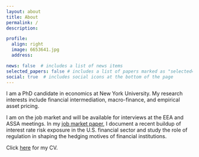 ```yaml
---
layout: about
title: About
permalink: /
description: 

profile:
  align: right
  image: 6653641.jpg
  address: 

news: false  # includes a list of news items
selected_papers: false # includes a list of papers marked as "selected={true}"
social: true  # includes social icons at the bottom of the page
---
```


I am a PhD candidate in economics at New York University. My research interests include financial intermediation, macro-finance, and empirical asset pricing. 

I am on the job market and will be available for interviews at the EEA and ASSA meetings. In my [job market paper](/assets/pdf/JMP.pdf), I document a recent buildup of interest rate risk exposure in the U.S. financial sector and study the role of regulation in shaping the hedging motives of financial institutions.

Click [here](/assets/pdf/CV.pdf) for  my CV.
